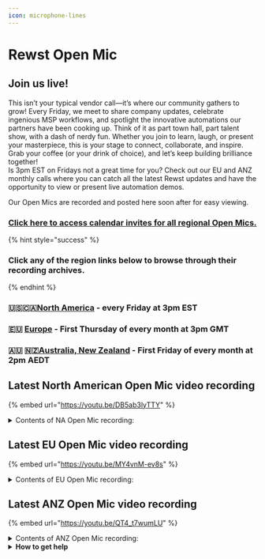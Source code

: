 ```yaml
---
icon: microphone-lines
---
```


# Rewst Open Mic

##

## **Join us live!**

This isn’t your typical vendor call—it’s where our community gathers to grow! Every Friday, we meet to share company updates, celebrate ingenious MSP workflows, and spotlight the innovative automations our partners have been cooking up. Think of it as part town hall, part talent show, with a dash of nerdy fun. Whether you join to learn, laugh, or present your masterpiece, this is your stage to connect, collaborate, and inspire. Grab your coffee (or your drink of choice), and let’s keep building brilliance together!\
Is 3pm EST on Fridays not a great time for you? Check out our EU and ANZ monthly calls where you can catch all the latest Rewst updates and have the opportunity to view or present live automation demos.

Our Open Mics are recorded and posted here soon after for easy viewing.&#x20;

### [Click here to access calendar invites for all regional Open Mics.](https://go.rew.st/open-mic?hs_preview=BFeQDWBI-187816500244)

{% hint style="success" %}
### Click any of the region links below to browse through their recording archives.
{% endhint %}

### 🇺🇸🇨🇦[North America](roc-open-mics-north-america/) - every Friday at 3pm EST

### 🇪🇺 [Europe](roc-open-mics-europe/) - First Thursday of every month at 3pm GMT

### 🇦🇺 🇳🇿[Australia, New Zealand](roc-open-mics-oceania/) - First Friday of every month at 2pm AEDT



## Latest North American Open Mic video recording

{% embed url="https://youtu.be/DB5ab3lyTTY" %}

<details>

<summary>Contents of NA Open Mic recording:</summary>

* 🎤 Aharon and Ashe kick off the non-agenda MSP open mic with platform updates, automation ideas, and a happy 4th reminder.
* 🌟 Reed demonstrates a custom app builder that tags, indexes, and organizes workflows into a dynamic folder tree, sharing a desktop installer and transparent source code via Rewst CSS.
* 🛠️ Reed recounts his journey from VB6 to VB.NET community moderator and MVP, highlighting how a beginner’s mindset and community engagement fueled his expertise.
* 💡 Reed and attendees discuss the shift from custom code to a workflow-first approach with Rewst, emphasizing flexibility, integration via web hooks, and the value of learning with a noob mindset.
* 📧 Christopher showcases a time-saving workflow that automates Microsoft 365 guest invitations and ticket updates for SharePoint access, built with existing subworkflows and the Graph API.
* 🧮 Andrew presents a complex billing-count workflow that handles Mail Protector pagination via loops, aggregates data across RMM and billing systems, and dynamically structures headers.
* ⏱️ Ashe unveils a developer-focused timer app with URL-configurable parameters, auto-start, local storage of completed tasks, and optional webhook integration for workflow time tracking.
* 💺 Attendees exchange ergonomic home office chair recommendations—highlighting the Herman Miller Embody, Steelcase Gesture, and Secretlab models—for lumbar support and posture.
* 🎉 Outro | The host closes with a light-mode/dark-mode rave and weekend wishes.

</details>

## Latest EU Open Mic video recording

{% embed url="https://youtu.be/MY4vnM-ev8s" %}

<details>

<summary>Contents of EU Open Mic recording:</summary>

* 🟢 George welcomes everyone to the Rewst EU Open Mic, kicking off our monthly update and community collaboration space.
* 📊 Danial presented June’s product highlights including the dashboard workflow table, forms options filters, enhanced workflow result filtering, marketplace redesign, new integrations, and previewed RoboRewsty AI functionality.
* 🛒 JP detailed several new and refactored crates released in June with improved supportability, including Windows Patch Deployer, security integrations, and expanded automated unit testing.
* 🎓 Clea encouraged attendees to leverage Cluck University courses this summer, announced deprecation of seven micro courses, and highlighted process engineering and automation basics offerings.
* 🎉 George shared upcoming Flow 2026 early bird pricing, NinjaOne webinar, Discord channels, community creation videos, and business leaders focus groups .
* 🔗 Gareth demonstrated a two-way integration between ClickUp and Rewst workflows and tickets, showcasing task creation, updates, and synchronization with ClickUp tasks and ConnectWise tickets.
* 🚀 The session concluded with an open Q\&A, reminders for August’s EU Open Mic, and an invitation to join the fun open mic event tomorrow.

</details>

## Latest ANZ Open Mic video recording

{% embed url="https://youtu.be/QT4_t7wumLU" %}

<details>

<summary>Contents of ANZ Open Mic recording:</summary>

* 🎤 Scarlett outlined the agenda, introduced a poll, and invited customer demos before handing over to Jake.
* 🎉 Jake presented product, education, marketplace, and dev updates—including new Rewst dashboard widgets, form filters, integrations, and the upcoming Robo Roost AI assistant.
* 💡 Hugh from Computer Culture demonstrated an LED alerting system integrated with Rewst and Home Assistant to visually display active alerts in real time.
* 🔄 Tim showcased an automated change management workflow using the IT portal change log to track device configuration changes.
* 📝 Michael shared text/markdown field tips and tricks, including custom org variables and prefilled form links for dynamic, user-friendly forms.

</details>

<details>

<summary><strong>How to get help</strong></summary>

* 💬 Chat (Discord): [https://discord.gg/rewst​​ ](https://discord.gg/rewst%E2%80%8B%E2%80%8B)
  * Private #\{{ msp \}} channel
  * \#the-kewp
* 🎫 Submit Tickets to: the\_roc@rewst.io
* 📝 Feature Request + Integration Requests: [https://rewst.canny.io/](https://rewst.canny.io/)

**CLUCK UNIVERSITY – REWST TRAINING:**&#x20;

* 👨‍🏫 Live Instructor-Led Training: [https://calendly.com/cluck-u/](https://calendly.com/cluck-u/)
* 🏁 Rewst Foundations Training: [https://docs.rewst.help/cluck-university/rewst-foundations-10x](https://docs.rewst.help/cluck-university/rewst-foundations-10x)
* ▶️ On-demand Videos: [https://docs.rewst.help/cluck-university/rewst-foundations-10x](https://docs.rewst.help/cluck-university/rewst-foundations-10x)

**DOCS:**&#x20;

* 🥚 Rewst Docs: [https://docs.rewst.help ](https://docs.rewst.help)
* ⛩️ Jinja Docs: [https://jinja.palletsprojects.com/](https://jinja.palletsprojects.com/)

**KEY LINKS:**&#x20;

* 📝 Feature Request + Integration Requests: [https://rewst.canny.io/](https://rewst.canny.io/)

</details>

